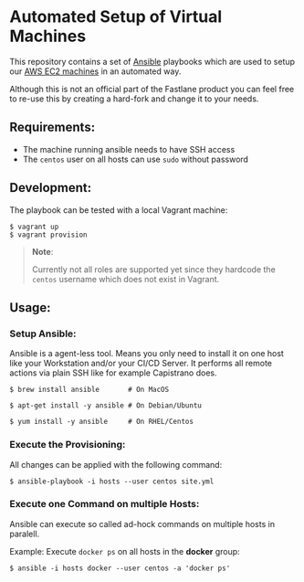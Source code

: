 # Automated Setup of Virtual Machines

This repository contains a set of [Ansible][ansible] playbooks which are used to setup our [AWS EC2 machines][wiki-aws] in an automated way.

Although this is not an official part of the Fastlane product you can feel free to re-use this by creating a hard-fork and change it to your needs.

## Requirements:

* The machine running ansible needs to have SSH access
* The `centos` user on all hosts can use `sudo` without password

## Development:

The playbook can be tested with a local Vagrant machine:

```shell
$ vagrant up
$ vagrant provision
```

> **Note**:
>
> Currently not all roles are supported yet since they hardcode the `centos` username which does not exist in Vagrant.

## Usage:

### Setup Ansible:

Ansible is a agent-less tool. Means you only need to install it on one host like your Workstation and/or your CI/CD Server. It performs all remote actions via plain SSH like for example Capistrano does.

```shell
$ brew install ansible       # On MacOS

$ apt-get install -y ansible # On Debian/Ubuntu

$ yum install -y ansible     # On RHEL/Centos
```

### Execute the Provisioning:

All changes can be applied with the following command:

```shell
$ ansible-playbook -i hosts --user centos site.yml
```

### Execute one Command on multiple Hosts:

Ansible can execute so called ad-hock commands on multiple hosts in paralell.

Example: Execute `docker ps` on all hosts in the **docker** group:

```shell
$ ansible -i hosts docker --user centos -a 'docker ps'
```

[ansible]: https://github.com/ansible/ansible
[wiki-aws]: https://github.fidor.de/fastlane/_internal/wiki/AWS
